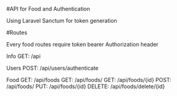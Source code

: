 #API for Food and Authentication

Using Laravel Sanctum for token generation


#Routes

Every food routes require token bearer Authorization header

Info
 GET: /api

Users
 POST: /api/users/authenticate
 
Food
 GET: /api/foods
 GET: /api/foods/
 GET: /api/foods/{id}
 POST: /api/foods/
 PUT: /api/foods/{id}
 DELETE: /api/foods/delete/{id}